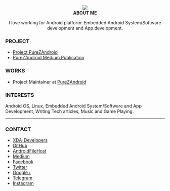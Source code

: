 <p align="center">
  <img src="https://s20.postimg.cc/g9j3jkr8t/if_Account_1891016.png" />
  <br>
   <b>ABOUT ME</b>
  </br>
</p>
<p align="center">
  I love working for Android platform: Embedded Android System/Software development and App development.
</p>

### PROJECT
- [Project PureZAndroid](https://github.com/purezandroid)
- [PureZAndroid Medium Publication](https://medium.com/purezandroid)

### WORKS
- Project Maintainer at [PureZAndroid](https://github.com/purezandroid)

### INTERESTS
Android OS, Linux, Embedded Android System/Software and App Development, Writing Tech articles, Music and Game Playing.

----

### CONTACT
- [XDA-Developers](https://forum.xda-developers.com/member.php?u=7581611)
- [GitHub](https://github.com/zawzaww)
- [AndroidFileHost](https://androidfilehost.com/?w=profile&uid=529152257862700649)
- [Medium](https://medium.com/@zawzaww)
- [Facebook](https://www.facebook.com/zawzaw.me)
- [Twitter](https://twitter.com/zawzawwme)
- [Google+](https://plus.google.com/+ZawZawMM)
- [Telegram](https://t.me/zawzaww)
- [Instagram](https://www.instagram.com/zawzaw.me)
